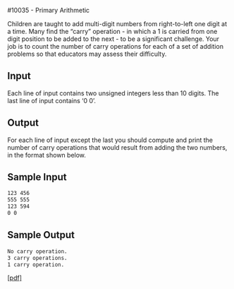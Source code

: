 #10035 - Primary Arithmetic

Children are taught to add multi-digit numbers from right-to-left one digit at a time. Many find the
“carry” operation - in which a 1 is carried from one digit position to be added to the next - to be a
significant challenge. Your job is to count the number of carry operations for each of a set of addition
problems so that educators may assess their difficulty.


## Input

Each line of input contains two unsigned integers less than 10 digits. The last line of input contains ‘0
0’.


## Output

For each line of input except the last you should compute and print the number of carry operations
that would result from adding the two numbers, in the format shown below.

## Sample Input

```bash
123 456
555 555
123 594
0 0
```

## Sample Output

```bash
No carry operation.
3 carry operations.
1 carry operation.
```

[\[pdf\]](https://uva.onlinejudge.org/external/100/10035.pdf)  
